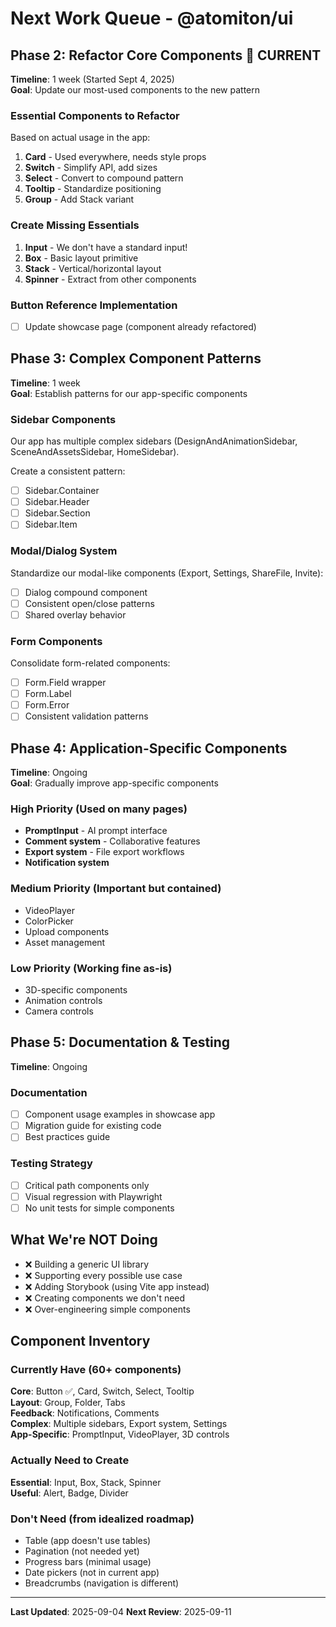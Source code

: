 # Next Work Queue - @atomiton/ui

## Phase 2: Refactor Core Components 🚧 CURRENT

**Timeline**: 1 week (Started Sept 4, 2025)  
**Goal**: Update our most-used components to the new pattern

### Essential Components to Refactor

Based on actual usage in the app:

1. **Card** - Used everywhere, needs style props
2. **Switch** - Simplify API, add sizes
3. **Select** - Convert to compound pattern
4. **Tooltip** - Standardize positioning
5. **Group** - Add Stack variant

### Create Missing Essentials

1. **Input** - We don't have a standard input!
2. **Box** - Basic layout primitive
3. **Stack** - Vertical/horizontal layout
4. **Spinner** - Extract from other components

### Button Reference Implementation

- [ ] Update showcase page (component already refactored)

## Phase 3: Complex Component Patterns

**Timeline**: 1 week  
**Goal**: Establish patterns for our app-specific components

### Sidebar Components

Our app has multiple complex sidebars (DesignAndAnimationSidebar, SceneAndAssetsSidebar, HomeSidebar).

Create a consistent pattern:

- [ ] Sidebar.Container
- [ ] Sidebar.Header
- [ ] Sidebar.Section
- [ ] Sidebar.Item

### Modal/Dialog System

Standardize our modal-like components (Export, Settings, ShareFile, Invite):

- [ ] Dialog compound component
- [ ] Consistent open/close patterns
- [ ] Shared overlay behavior

### Form Components

Consolidate form-related components:

- [ ] Form.Field wrapper
- [ ] Form.Label
- [ ] Form.Error
- [ ] Consistent validation patterns

## Phase 4: Application-Specific Components

**Timeline**: Ongoing  
**Goal**: Gradually improve app-specific components

### High Priority (Used on many pages)

- **PromptInput** - AI prompt interface
- **Comment system** - Collaborative features
- **Export system** - File export workflows
- **Notification system**

### Medium Priority (Important but contained)

- VideoPlayer
- ColorPicker
- Upload components
- Asset management

### Low Priority (Working fine as-is)

- 3D-specific components
- Animation controls
- Camera controls

## Phase 5: Documentation & Testing

**Timeline**: Ongoing

### Documentation

- [ ] Component usage examples in showcase app
- [ ] Migration guide for existing code
- [ ] Best practices guide

### Testing Strategy

- [ ] Critical path components only
- [ ] Visual regression with Playwright
- [ ] No unit tests for simple components

## What We're NOT Doing

- ❌ Building a generic UI library
- ❌ Supporting every possible use case
- ❌ Adding Storybook (using Vite app instead)
- ❌ Creating components we don't need
- ❌ Over-engineering simple components

## Component Inventory

### Currently Have (60+ components)

**Core**: Button ✅, Card, Switch, Select, Tooltip  
**Layout**: Group, Folder, Tabs  
**Feedback**: Notifications, Comments  
**Complex**: Multiple sidebars, Export system, Settings  
**App-Specific**: PromptInput, VideoPlayer, 3D controls

### Actually Need to Create

**Essential**: Input, Box, Stack, Spinner  
**Useful**: Alert, Badge, Divider

### Don't Need (from idealized roadmap)

- Table (app doesn't use tables)
- Pagination (not needed yet)
- Progress bars (minimal usage)
- Date pickers (not in current app)
- Breadcrumbs (navigation is different)

---

**Last Updated**: 2025-09-04
**Next Review**: 2025-09-11
